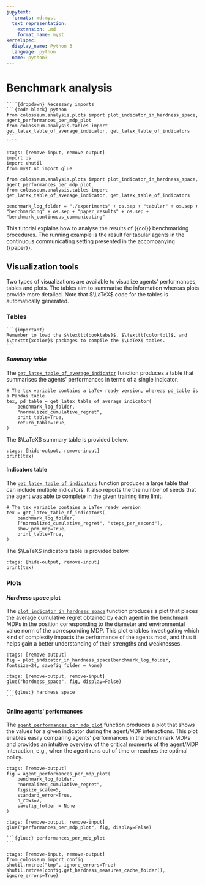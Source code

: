 ```yaml
---
jupytext:
  formats: md:myst
  text_representation:
    extension: .md
    format_name: myst
kernelspec:
  display_name: Python 3
  language: python
  name: python3
---
```

# Benchmark analysis


`````{margin}
````{dropdown} Necessary imports
```{code-block} python
from colosseum.analysis.plots import plot_indicator_in_hardness_space, agent_performances_per_mdp_plot
from colosseum.analysis.tables import get_latex_table_of_average_indicator, get_latex_table_of_indicators
```
````
`````
```{code-cell}
:tags: [remove-input, remove-output]
import os
import shutil
from myst_nb import glue

from colosseum.analysis.plots import plot_indicator_in_hardness_space, agent_performances_per_mdp_plot
from colosseum.analysis.tables import get_latex_table_of_average_indicator, get_latex_table_of_indicators

benchmark_log_folder = "./experiments" + os.sep + "tabular" + os.sep + "benchmarking" + os.sep + "paper_results" + os.sep + "benchmark_continuous_communicating"
```

This tutorial explains how to analyse the results of {{col}} benchmarking procedures.
The running example is the result for tabular agents in the continuous communicating setting presented in the accompanying {{paper}}.

## Visualization tools

Two types of visualizations are available to visualize agents' performances, tables and plots.
The tables aim to summarise the information whereas plots provide more detailed.
Note that $\LaTeX$ code for the tables is automatically generated.

### Tables

````{margin}
```{important} 
Remember to load the $\texttt{booktabs}$, $\texttt{colortbl}$, and  $\texttt{xcolor}$ packages to compile the $\LaTeX$ tables.
```
````

#### _Summary table_
The [`get_latex_table_of_average_indicator`](../pdoc_files/colosseum/analysis/tables.html#get_latex_table_of_average_indicator)
function produces a table that summarises the agents' performances in terms of a single indicator.

```{code-cell}
# The tex variable contains a LaTex ready version, whereas pd_table is a Pandas table
tex, pd_table = get_latex_table_of_average_indicator(
    benchmark_log_folder,
    "normalized_cumulative_regret",
    print_table=True,
    return_table=True,
)
```
The $\LaTeX$ summary table is provided below.
```{code-cell}
:tags: [hide-output, remove-input]
print(tex)
```


#### Indicators table
The [`get_latex_table_of_indicators`](../pdoc_files/colosseum/analysis/tables.html#get_latex_table_of_indicators)
function produces a large table that can include multiple indicators. It also reports the the number of seeds that the agent was able to complete in the given training time limit.

```{code-cell}
# The tex variable contains a LaTex ready version
tex = get_latex_table_of_indicators(
    benchmark_log_folder,
    ["normalized_cumulative_regret", "steps_per_second"],
    show_prm_mdp=True,
    print_table=True,
)
```
The $\LaTeX$ indicators table is provided below.
```{code-cell}
:tags: [hide-output, remove-input]
print(tex)
```

### Plots

#### _Hardness space_ plot
The [`plot_indicator_in_hardness_space`](../pdoc_files/colosseum/analysis/plots.html#plot_indicator_in_hardness_space) 
function produces a plot that places the average cumulative regret obtained by each agent in the benchmark MDPs in the 
position corresponding to the diameter and environmental value norm of the corresponding MDP.
This plot enables investigating which kind of complexity impacts the performance of the agents most, and thus it helps gain a better understanding of their strengths and weaknesses.


```{code-cell}
:tags: [remove-output]
fig = plot_indicator_in_hardness_space(benchmark_log_folder, fontsize=24, savefig_folder = None)
```

```{code-cell}
:tags: [remove-output, remove-input]
glue("hardness_space", fig, display=False)
```
````{div} full-width
```{glue:} hardness_space
```
````


#### Online agents' performances
The [`agent_performances_per_mdp_plot`](../pdoc_files/colosseum/analysis/plots.html#agent_performances_per_mdp_plot) function
produces a plot that shows the values for a given indicator during the agent/MDP interactions.
This plot enables easily comparing agents' performances in the benchmark MDPs and provides an intuitive overview of the critical moments of the agent/MDP interaction, e.g., when the agent runs out of time or reaches the optimal policy.

```{code-cell}
:tags: [remove-output]
fig = agent_performances_per_mdp_plot(
    benchmark_log_folder,
    "normalized_cumulative_regret",
    figsize_scale=5,
    standard_error=True,
    n_rows=7,
    savefig_folder = None
)
```

```{code-cell}
:tags: [remove-output, remove-input]
glue("performances_per_mdp_plot", fig, display=False)
```

`````{div} full-width
```{glue:} performances_per_mdp_plot
```
`````

```{code-cell}
:tags: [remove-input, remove-output]
from colosseum import config
shutil.rmtree("tmp", ignore_errors=True)
shutil.rmtree(config.get_hardness_measures_cache_folder(), ignore_errors=True)
```
